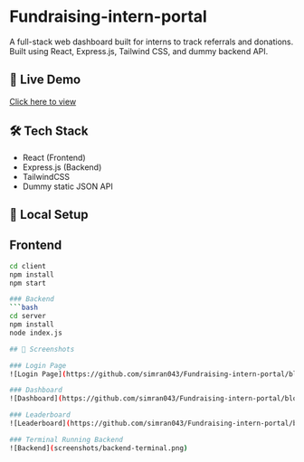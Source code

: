 # Fundraising-intern-portal
A full-stack web dashboard built for interns to track referrals and donations. Built using React, Express.js, Tailwind CSS, and dummy backend API.

## 🔗 Live Demo
[Click here to view](https://your-netlify-link.netlify.app)

## 🛠 Tech Stack
- React (Frontend)
- Express.js (Backend)
- TailwindCSS
- Dummy static JSON API

## 🚀 Local Setup

## Frontend
```bash
cd client
npm install
npm start

### Backend
```bash
cd server
npm install
node index.js

## 📸 Screenshots

### Login Page
![Login Page](https://github.com/simran043/Fundraising-intern-portal/blob/main/screenshort/Login.png)

### Dashboard
![Dashboard](https://github.com/simran043/Fundraising-intern-portal/blob/main/screenshort/Dashboard.png)

### Leaderboard
![Leaderboard](https://github.com/simran043/Fundraising-intern-portal/blob/main/screenshort/Leaderboard.png)

### Terminal Running Backend
![Backend](screenshots/backend-terminal.png)

